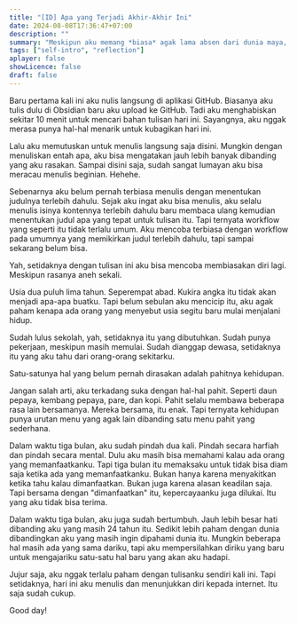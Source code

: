```yaml
---
title: "[ID] Apa yang Terjadi Akhir-Akhir Ini"
date: 2024-08-08T17:36:47+07:00
description: "" 
summary: "Meskipun aku memang *biasa* agak lama absen dari dunia maya, tapi absenku tiga bulan ini bukanlah absen biasa. Aku jatuh dan bangun, layu lalu tumbuh dalam tiga bulan saja. Mulai bulan 8 ini, pertumbuhanku mungkin akan lebih lambat dibanding sebelumnya. Tapi tentu aku akan lebih dewasa dan berhati-hati sebagai manusia."
tags: ["self-intro", "reflection"]
aplayer: false
showLicence: false
draft: false
---
```


Baru pertama kali ini aku nulis langsung di aplikasi GitHub. Biasanya aku tulis dulu di Obsidian baru aku upload ke GitHub. Tadi aku menghabiskan sekitar 10 menit untuk mencari bahan tulisan hari ini. Sayangnya, aku nggak merasa punya hal-hal menarik untuk kubagikan hari ini.


Lalu aku memutuskan untuk menulis langsung saja disini. Mungkin dengan menuliskan entah apa, aku bisa mengatakan jauh lebih banyak dibanding yang aku rasakan. Sampai disini saja, sudah sangat lumayan aku bisa meracau menulis beginian. Hehehe.


Sebenarnya aku belum pernah terbiasa menulis dengan menentukan judulnya terlebih dahulu. Sejak aku ingat aku bisa menulis, aku selalu menulis isinya kontennya terlebih dahulu baru membaca ulang kemudian menentukan judul apa yang tepat untuk tulisan itu. Tapi ternyata workflow yang seperti itu tidak terlalu umum. Aku mencoba terbiasa dengan workflow pada umumnya yang memikirkan judul terlebih dahulu, tapi sampai sekarang belum bisa. 


Yah, setidaknya dengan tulisan ini aku bisa mencoba membiasakan diri lagi. Meskipun rasanya aneh sekali.


Usia dua puluh lima tahun. Seperempat abad. Kukira angka itu tidak akan menjadi apa-apa buatku. Tapi belum sebulan aku mencicip itu, aku agak paham kenapa ada orang yang menyebut usia segitu baru mulai menjalani hidup.


Sudah lulus sekolah, yah, setidaknya itu yang dibutuhkan. Sudah punya pekerjaan, meskipun masih memulai. Sudah dianggap dewasa, setidaknya itu yang aku tahu dari orang-orang sekitarku.


Satu-satunya hal yang belum pernah dirasakan adalah pahitnya kehidupan.


Jangan salah arti, aku terkadang suka dengan hal-hal pahit. Seperti daun pepaya, kembang pepaya, pare, dan kopi. Pahit selalu membawa beberapa rasa lain bersamanya. Mereka bersama, itu enak. Tapi ternyata kehidupan punya urutan menu yang agak lain dibanding satu menu pahit yang sederhana.


Dalam waktu tiga bulan, aku sudah pindah dua kali. Pindah secara harfiah dan pindah secara mental. Dulu aku masih bisa memahami kalau ada orang yang memanfaatkanku. Tapi tiga bulan itu memaksaku untuk tidak bisa diam saja ketika ada yang memanfaatkanku. Bukan hanya karena menyakitkan ketika tahu kalau dimanfaatkan. Bukan juga karena alasan keadilan saja. Tapi bersama dengan "dimanfaatkan" itu, kepercayaanku juga dilukai. Itu yang aku tidak bisa terima. 


Dalam waktu tiga bulan, aku juga sudah bertumbuh. Jauh lebih besar hati dibanding aku yang masih 24 tahun itu. Sedikit lebih paham dengan dunia dibandingkan aku yang masih ingin dipahami dunia itu. Mungkin beberapa hal masih ada yang sama dariku, tapi aku mempersilahkan diriku yang baru untuk mengajariku satu-satu hal baru yang akan aku hadapi.


Jujur saja, aku nggak terlalu paham dengan tulisanku sendiri kali ini. Tapi setidaknya, hari ini aku menulis dan menunjukkan diri kepada internet. Itu saja sudah cukup.


Good day!